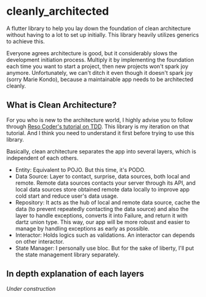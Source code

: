 # cleanly_architected


A flutter library to help you lay down the foundation of clean architecture without having to a lot to set up initially. This library heavily utilizes generics to achieve this.

Everyone agrees architecture is good, but it considerably slows the development initiation process. Multiply it by implementing the foundation each time you want to start a project, then new projects won't spark joy anymore. Unfortunately, we can't ditch it even though it doesn't spark joy (sorry Marie Kondo), because a maintainable app needs to be architected cleanly.

## What is Clean Architecture?

For you who is new to the architecture world, I highly advise you to follow through [Reso Coder's tutorial on TDD](https://resocoder.com/category/tutorials/flutter/tdd-clean-architecture/). This library is my iteration on that tutorial. And I think you need to understand it first before trying to use this library.

Basically, clean architecture separates the app into several layers, which is independent of each others.
- Entity: Equivalent to POJO. But this time, it's PODO.
- Data Source: Layer to contact, surprise, data sources, both local and remote. Remote data sources contacts your server through its API, and local data sources store obtained remote data locally to improve app cold start and reduce user's data usage.
- Repository: It acts as the hub of local and remote data source, cache the data (to prevent repeatedly contacting the data source) and also the layer to handle exceptions, converts it into Failure, and return it with dartz union type. This way, our app will be more robust and easier to manage by handling exceptions as early as possible.
- Interactor: Holds logics such as validations. An interactor can depends on other interactor.
- State Manager: I personally use bloc. But for the sake of liberty, I'll put the state management library separately.

## In depth explanation of each layers

_Under construction_